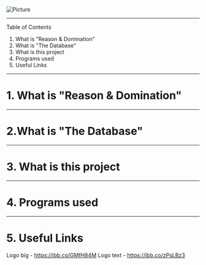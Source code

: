 ![Picture](https://i.ibb.co/Yd401Fd/logo-textonly.png)

---
Table of Contents
1. What is "Reason & Domination"
2. What is "The Database"
3. What is this project
4. Programs used
5. Useful Links

---

# 1. What is "Reason & Domination"

---

# 2.What is "The Database"

---

# 3. What is this project

---

# 4. Programs used

---

# 5. Useful Links

Logo big - https://ibb.co/GMfH84M
Logo text - https://ibb.co/zPsLBz3
